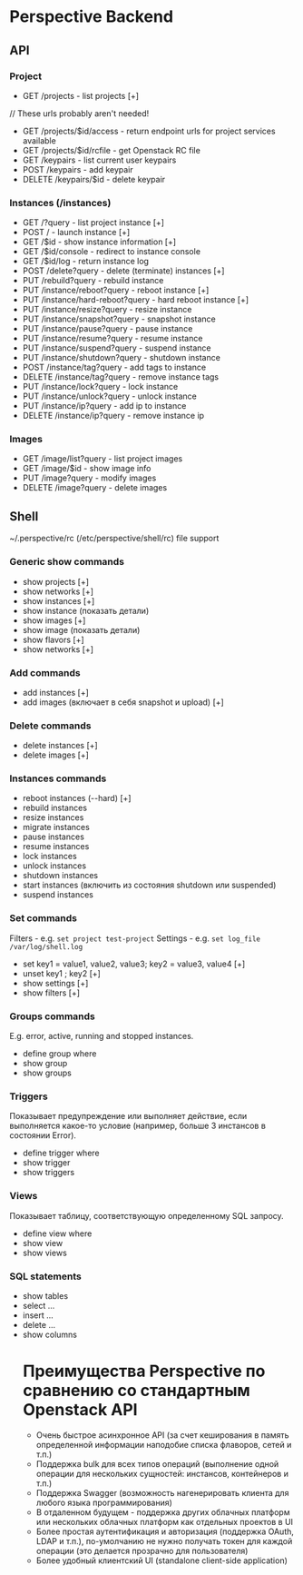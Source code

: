 # Perspective Backend

## API
### Project
* GET /projects - list projects [+]

// These urls probably aren't needed!
* GET /projects/$id/access - return endpoint urls for project services available
* GET /projects/$id/rcfile - get Openstack RC file
* GET /keypairs - list current user keypairs
* POST /keypairs - add keypair
* DELETE /keypairs/$id - delete keypair

### Instances (/instances)
* GET /?query - list project instance [+]
* POST / - launch instance [+]
* GET /$id - show instance information [+]
* GET /$id/console - redirect to instance console
* GET /$id/log - return instance log
* POST /delete?query - delete (terminate) instances [+]
* PUT /rebuild?query - rebuild instance
* PUT /instance/reboot?query - reboot instance [+]
* PUT /instance/hard-reboot?query - hard reboot instance [+]
* PUT /instance/resize?query - resize instance
* PUT /instance/snapshot?query - snapshot instance
* PUT /instance/pause?query - pause instance
* PUT /instance/resume?query - resume instance
* PUT /instance/suspend?query - suspend instance
* PUT /instance/shutdown?query - shutdown instance
* POST /instance/tag?query - add tags to instance
* DELETE /instance/tag?query - remove instance tags
* PUT /instance/lock?query - lock instance
* PUT /instance/unlock?query - unlock instance
* PUT /instance/ip?query - add ip to instance
* DELETE /instance/ip?query - remove instance ip
 
### Images
* GET /image/list?query - list project images
* GET /image/$id - show image info
* PUT /image?query - modify images
* DELETE /image?query - delete images


## Shell

~/.perspective/rc (/etc/perspective/shell/rc) file support

### Generic show commands
* show projects [+]
* show networks [+]
* show instances [+]
* show instance (показать детали)
* show images [+]
* show image (показать детали)
* show flavors [+]
* show networks [+]

### Add commands
* add instances [+]
* add images (включает в себя snapshot и upload) [+]

### Delete commands
* delete instances [+]
* delete images [+]

### Instances commands
* reboot instances (--hard) [+]
* rebuild instances
* resize instances
* migrate instances
* pause instances
* resume instances
* lock instances
* unlock instances
* shutdown instances
* start instances (включить из состояния shutdown или suspended)
* suspend instances

### Set commands
Filters - e.g. ```set project test-project```
Settings - e.g. ```set log_file /var/log/shell.log```
* set key1 = value1, value2, value3; key2 = value3, value4 [+]
* unset key1 ; key2 [+]
* show settings [+]
* show filters [+]

### Groups commands
E.g. error, active, running and stopped instances.
* define group where <predicate> 
* show group <name>
* show groups

### Triggers
Показывает предупреждение или выполняет действие, если выполняется какое-то условие (например, больше 3 инстансов в состоянии Error).
* define trigger where
* show trigger <name>
* show triggers

### Views
Показывает таблицу, соответствующую определенному SQL запросу.
* define view where
* show view <name>
* show views

### SQL statements
* show tables
* select ...
* insert ...
* delete ...
* show columns <table>

# Преимущества Perspective по сравнению со стандартным Openstack API

* Очень быстрое асинхронное API (за счет кеширования в память определенной информации наподобие списка флаворов, сетей и т.п.)
* Поддержка bulk для всех типов операций (выполнение одной операции для нескольких сущностей: инстансов, контейнеров и т.п.)
* Поддержка Swagger (возможность нагенерировать клиента для любого языка программирования)
* В отдаленном будущем - поддержка других облачных платформ или нескольких облачных платформ как отдельных проектов в UI
* Более простая аутентификация и авторизация (поддержка OAuth, LDAP и т.п.), по-умолчанию не нужно получать токен для каждой операции (это делается прозрачно для пользователя)
* Более удобный клиентский UI (standalone client-side application)